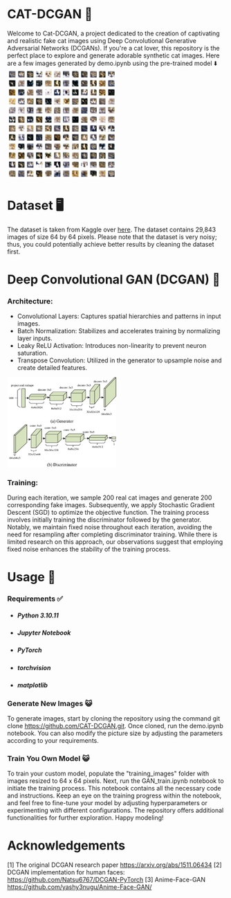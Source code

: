 # CAT-DCGAN :raccoon:
Welcome to Cat-DCGAN, a project dedicated to the creation of captivating and realistic fake cat images using Deep Convolutional Generative Adversarial Networks (DCGANs). If you're a cat lover, this repository is the perfect place to explore and generate adorable synthetic cat images. Here are a few images generated by demo.ipynb using the pre-trained model ⬇️  
<img src="assets/result.png" height=50% width=50%> 

# Dataset 🖥️
The dataset is taken from Kaggle over [here](https://www.kaggle.com/datasets/spandan2/cats-faces-64x64-for-generative-models). The dataset contains 29,843 images of size 64 by 64 pixels. Please note that the dataset is very noisy; thus, you could potentially achieve better results by cleaning the dataset first.

# Deep Convolutional GAN (DCGAN) 🧱
### Architecture:
- Convolutional Layers: Captures spatial hierarchies and patterns in input images.
- Batch Normalization: Stabilizes and accelerates training by normalizing layer inputs.
- Leaky ReLU Activation: Introduces non-linearity to prevent neuron saturation.
- Transpose Convolution: Utilized in the generator to upsample noise and create detailed features.
<img src="assets/DCGAN.jpg" height=50% width=50%>

### Training:
During each iteration, we sample 200 real cat images and generate 200 corresponding fake images. Subsequently, we apply Stochastic Gradient Descent (SGD) to optimize the objective function. The training process involves initially training the discriminator followed by the generator. Notably, we maintain fixed noise throughout each iteration, avoiding the need for resampling after completing discriminator training. While there is limited research on this approach, our observations suggest that employing fixed noise enhances the stability of the training process.

# Usage 📝
### Requirements ✅
- ##### Python 3.10.11
- ##### Jupyter Notebook
- ##### PyTorch
- ##### torchvision
- ##### matplotlib
### Generate New Images 😺
To generate images, start by cloning the repository using the command git clone https://github.com/CAT-DCGAN.git. Once cloned, run the demo.ipynb notebook. You can also modify the picture size by adjusting the parameters according to your requirements. 
### Train You Own Model 😺
To train your custom model, populate the "training_images" folder with images resized to 64 x 64 pixels. Next, run the GAN_train.ipynb notebook to initiate the training process. This notebook contains all the necessary code and instructions. Keep an eye on the training progress within the notebook, and feel free to fine-tune your model by adjusting hyperparameters or experimenting with different configurations. The repository offers additional functionalities for further exploration. Happy modeling!
   
# Acknowledgements
[1] The original DCGAN research paper https://arxiv.org/abs/1511.06434
[2] DCGAN implementation for human faces: https://github.com/Natsu6767/DCGAN-PyTorch
[3] Anime-Face-GAN https://github.com/yashy3nugu/Anime-Face-GAN/
